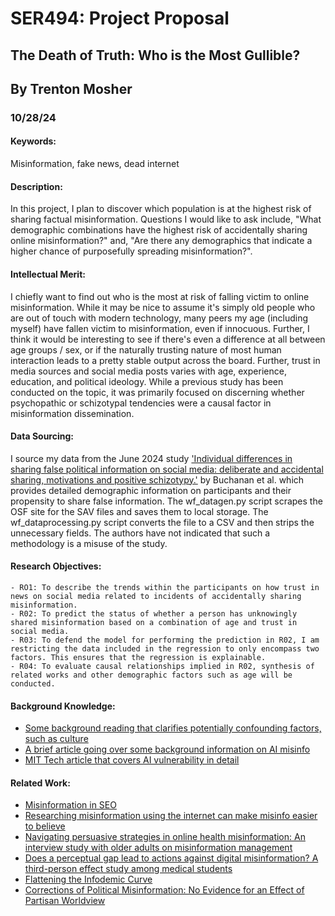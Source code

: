 # SER494: Project Proposal
## The Death of Truth: Who is the Most Gullible?
## By Trenton Mosher
### 10/28/24

#### Keywords: 
Misinformation, fake news, dead internet
#### Description:
In this project, I plan to discover which population is at the highest risk of sharing factual misinformation. 
Questions I would like to ask include, "What demographic combinations have the highest risk of accidentally
sharing online misinformation?"
and, "Are there any demographics that indicate a higher chance of purposefully spreading misinformation?". 
#### Intellectual Merit: 
I chiefly want to find out who is the most at risk of falling victim to online misinformation. 
While it may be nice to assume it's simply old people who are out of touch with modern technology, 
many peers my age (including myself) have fallen victim to misinformation, even if innocuous. Further, 
I think it would be interesting to see if there's even a difference at all between age groups / sex, or if the 
naturally trusting nature of most human interaction leads to a pretty stable output across the board. Further, trust in
media sources and social media posts varies with age, experience, education, and political ideology. While a previous study has been conducted
on the topic, it was primarily focused on discerning whether psychopathic or schizotypal 
tendencies were a causal factor in misinformation dissemination. 
#### Data Sourcing:
I source my data from the June 2024 study ['Individual differences in sharing false political information on social media: deliberate and accidental sharing, motivations and positive schizotypy.'](https://pmc.ncbi.nlm.nih.gov/articles/PMC11206957/)
by Buchanan et al. which provides detailed demographic information on participants and their propensity to share
false information. The wf_datagen.py script scrapes the OSF site for the SAV files and saves them to local storage.
The wf_dataprocessing.py script converts the file to a CSV and then strips the unnecessary fields. The authors have not
indicated that such a methodology is a misuse of the study. 
#### Research Objectives:
    - RO1: To describe the trends within the participants on how trust in news on social media related to incidents of accidentally sharing misinformation.
    - R02: To predict the status of whether a person has unknowingly shared misinformation based on a combination of age and trust in social media.
    - R03: To defend the model for performing the prediction in R02, I am restricting the data included in the regression to only encompass two factors. This ensures that the regression is explainable.
    - R04: To evaluate causal relationships implied in R02, synthesis of related works and other demographic factors such as age will be conducted.
#### Background Knowledge: 
  - [Some background reading that clarifies potentially confounding factors, such as culture](https://misinforeview.hks.harvard.edu/article/who-is-afraid-of-fake-news-modeling-risk-perceptions-of-misinformation-in-142-countries/)
  - [A brief article going over some background information on AI misinfo](https://apnews.com/article/artificial-intelligence-davos-misinformation-disinformation-climate-change-106a1347ca9f987bf71da1f86a141968)
  - [MIT Tech article that covers AI vulnerability in detail](https://www.technologyreview.com/2023/06/28/1075683/humans-may-be-more-likely-to-believe-disinformation-generated-by-ai/)
#### Related Work: 
  - [Misinformation in SEO](https://doi.org/10.1016/j.dss.2023.113976)
  - [Researching misinformation using the internet can make misinfo easier to believe](https://doi.org/10.1038/s41586-023-06883-y)
  - [Navigating persuasive strategies in online health misinformation: An interview study with older adults on misinformation management](https://pmc.ncbi.nlm.nih.gov/articles/PMC11271879/)
  - [Does a perceptual gap lead to actions against digital misinformation? A third-person effect study among medical students](https://pmc.ncbi.nlm.nih.gov/articles/PMC11088137/)
  - [Flattening the Infodemic Curve](https://osf.io/g7vyz)
  - [Corrections of Political Misinformation: No Evidence for an Effect of Partisan Worldview](https://osf.io/cbzvk)